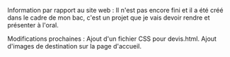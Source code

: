 Information par rapport au site web :
Il n'est pas encore fini et il a été créé dans le cadre de mon bac, c'est un projet que je vais devoir rendre et présenter à l'oral.

Modifications prochaines :
Ajout d'un fichier CSS pour devis.html.
Ajout d'images de destination sur la page d'accueil.
